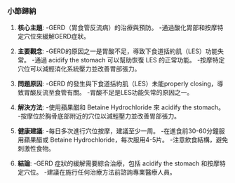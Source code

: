 ### 小節歸納

1. **核心主題**:
   -GERD（胃食管反流病）的治療與預防。
   -通過酸化胃部和按摩特定穴位來緩解GERD症狀。

2. **主要觀念**:
   -GERD的原因之一是胃酸不足，導致下食道括約肌（LES）功能失常。
   -通過 acidify the stomach 可以幫助恢復 LES 的正常功能。
   -按摩特定穴位可以減輕消化系統壓力並改善胃部張力。

3. **問題原因**:
   -GERD 的發生與下食道括約肌（LES）未能properly closing，導致胃酸反流至食管有關。
   -胃酸不足是LES功能失常的原因之一。

4. **解決方法**:
   -使用蘋果醋和 Betaine Hydrochloride 來 acidify the stomach。
   -按摩位於胸骨底部附近的穴位以減輕壓力並改善胃部張力。

5. **健康建議**:
   -每日多次進行穴位按摩，建議至少一周。
   -在進食前30-60分鐘服用蘋果醋或 Betaine Hydrochloride，每次服用4-5片。
   -注意飲食結構，避免刺激性食物。

6. **結論**:
   -GERD 症狀的緩解需要綜合治療，包括 acidify the stomach 和按摩特定穴位。
   -建議在施行任何治療方法前諮詢專業醫療人員。